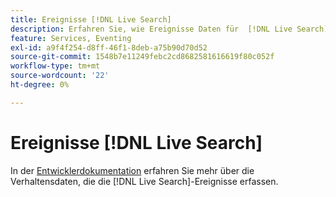 ```yaml
---
title: Ereignisse [!DNL Live Search]
description: Erfahren Sie, wie Ereignisse Daten für  [!DNL Live Search] erfassen.
feature: Services, Eventing
exl-id: a9f4f254-d8ff-46f1-8deb-a75b90d70d52
source-git-commit: 1548b7e11249febc2cd8682581616619f80c052f
workflow-type: tm+mt
source-wordcount: '22'
ht-degree: 0%

---
```


# Ereignisse [!DNL Live Search]

In der [Entwicklerdokumentation](https://developer.adobe.com/commerce/services/shared-services/storefront-events/#live-search) erfahren Sie mehr über die Verhaltensdaten, die die [!DNL Live Search]-Ereignisse erfassen.
